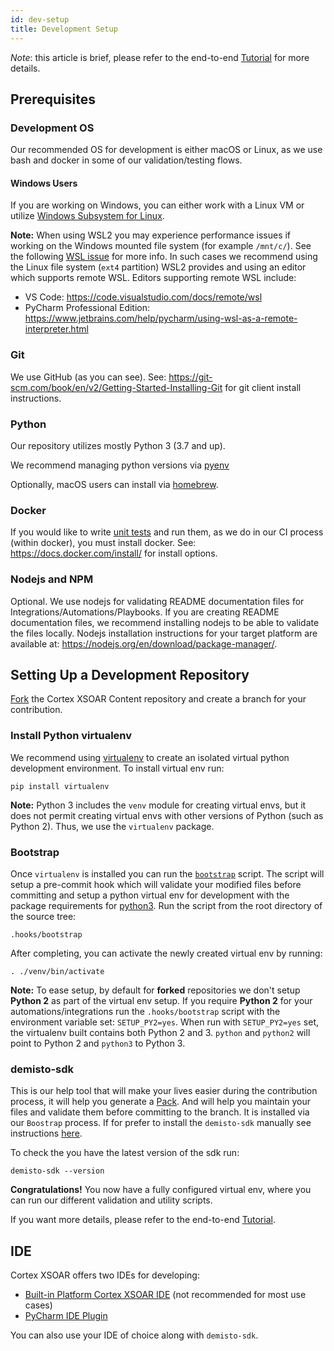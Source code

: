 ```yaml
---
id: dev-setup
title: Development Setup
---
```


*Note*: this article is brief, please refer to the end-to-end [Tutorial](../tutorials/tut-setup-dev) for more details.

## Prerequisites

### Development OS
Our recommended OS for development is either macOS or Linux, as we use bash and docker in some of our validation/testing flows.

#### Windows Users
If you are working on Windows, you can either work with a Linux VM or utilize [Windows Subsystem for Linux](https://docs.microsoft.com/en-us/windows/wsl/install-win10). 

**Note:** When using WSL2 you may experience performance issues if working on the Windows mounted file system (for example `/mnt/c/`). See the following [WSL issue](https://github.com/microsoft/WSL/issues/4197) for more info. In such cases we recommend using the Linux file system (`ext4` partition) WSL2 provides and using an editor which supports remote WSL. Editors supporting remote WSL include:
* VS Code: https://code.visualstudio.com/docs/remote/wsl
* PyCharm Professional Edition: https://www.jetbrains.com/help/pycharm/using-wsl-as-a-remote-interpreter.html 

### Git
We use GitHub (as you can see). See: https://git-scm.com/book/en/v2/Getting-Started-Installing-Git for git client install instructions.

### Python
Our repository utilizes mostly Python 3 (3.7 and up).

We recommend managing python versions via [pyenv](https://github.com/pyenv/pyenv)

Optionally, macOS users can install via [homebrew](https://docs.brew.sh/Homebrew-and-Python).

### Docker
If you would like to write [unit tests](unit-testing) and run them, as we do in our CI process (within docker), you must install docker. See: https://docs.docker.com/install/ for install options.

### Nodejs and NPM
Optional. We use nodejs for validating README documentation files for Integrations/Automations/Playbooks. If you are creating README documentation files, we recommend installing nodejs to be able to validate the files locally. Nodejs installation instructions for your target platform are available at: https://nodejs.org/en/download/package-manager/.

## Setting Up a Development Repository
[Fork](https://guides.github.com/activities/forking/) the Cortex XSOAR Content repository and create a branch for your contribution.

### Install Python virtualenv
We recommend using [virtualenv](https://github.com/pypa/virtualenv) to create an isolated virtual python development environment. To install virtual env run:
```
pip install virtualenv
```
**Note:** Python 3 includes the `venv` module for creating virtual envs, but it does not permit creating virtual envs with other versions of Python (such as Python 2). Thus, we use the `virtualenv` package.

### Bootstrap
Once `virtualenv` is installed you can run the [`bootstrap`](https://github.com/demisto/content/blob/master/.hooks/bootstrap) script. The script will setup a pre-commit hook which will validate your modified files before committing and setup a python virtual env for development with the package requirements for [python3](https://github.com/demisto/content/blob/master/dev-requirements-py3.txt). Run the script from the root directory of the source tree:
```
.hooks/bootstrap
```
After completing, you can activate the newly created virtual env by running:
```
. ./venv/bin/activate
```
**Note:** To ease setup, by default for **forked** repositories we don't setup **Python 2** as part of the virtual env setup. If you require **Python 2** for your automations/integrations run the `.hooks/bootstrap` script with the environment variable set: `SETUP_PY2=yes`. When run with `SETUP_PY2=yes` set, the virtualenv built contains both Python 2 and 3. `python` and `python2` will point to Python 2 and `python3` to Python 3.

### demisto-sdk 
This is our help tool that will make your lives easier during the contribution process, it will help you generate a 
[Pack](packs-format). And will help you maintain your files and validate them before committing to the branch. It is installed via our `Boostrap` process. If for prefer to install the `demisto-sdk` manually see instructions [here](https://github.com/demisto/demisto-sdk).

To check the you have the latest version of the sdk run:
```
demisto-sdk --version
```

**Congratulations!** You now have a fully configured virtual env, where you can run our different validation and utility scripts. 

If you want more details, please refer to the end-to-end [Tutorial](../tutorials/tut-setup-dev).

## IDE

Cortex XSOAR offers two IDEs for developing: 
* [Built-in Platform Cortex XSOAR IDE](../integrations/xsoar-ide) (not recommended for most use cases)
* [PyCharm IDE Plugin](../integrations/pycharm-plugin)

You can also use your IDE of choice along with `demisto-sdk`.

